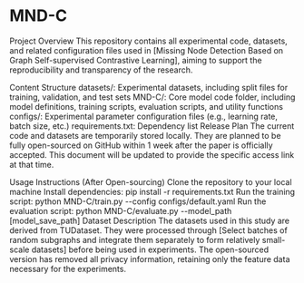 # MND-C

Project Overview
This repository contains all experimental code, datasets, and related configuration files used in [Missing Node Detection Based on Graph Self-supervised Contrastive Learning], aiming to support the reproducibility and transparency of the research.

Content Structure
datasets/: Experimental datasets, including split files for training, validation, and test sets
MND-C/: Core model code folder, including model definitions, training scripts, evaluation scripts, and utility functions
configs/: Experimental parameter configuration files (e.g., learning rate, batch size, etc.)
requirements.txt: Dependency list
Release Plan
The current code and datasets are temporarily stored locally. They are planned to be fully open-sourced on GitHub within 1 week after the paper is officially accepted. This document will be updated to provide the specific access link at that time.

Usage Instructions (After Open-sourcing)
Clone the repository to your local machine
Install dependencies: pip install -r requirements.txt
Run the training script: python MND-C/train.py --config configs/default.yaml
Run the evaluation script: python MND-C/evaluate.py --model_path [model_save_path]
Dataset Description
The datasets used in this study are derived from TUDataset. They were processed through [Select batches of random subgraphs and integrate them separately to form relatively small-scale datasets] before being used in experiments. The open-sourced version has removed all privacy information, retaining only the feature data necessary for the experiments.
